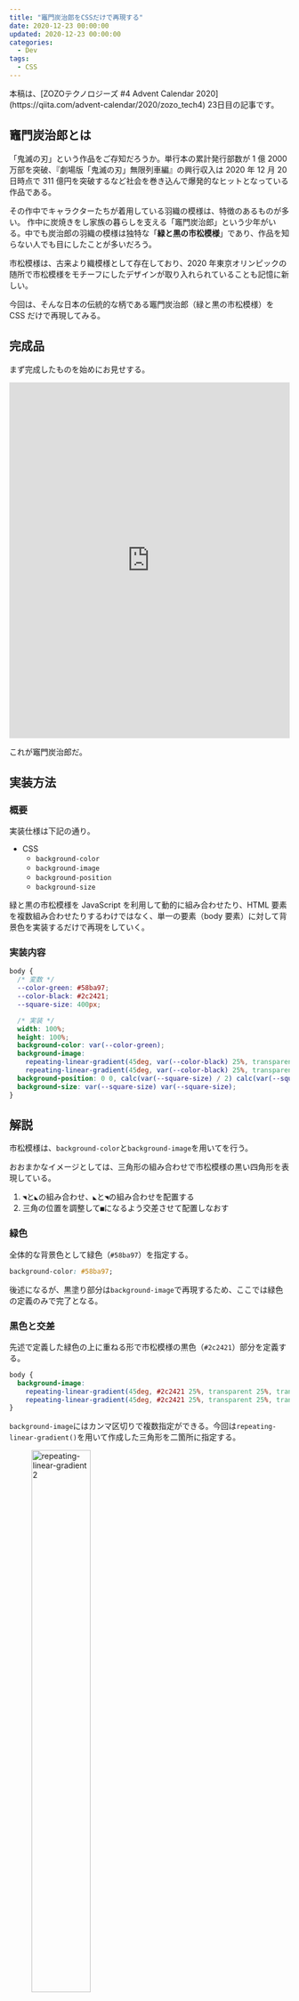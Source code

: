 ```yaml
---
title: "竈門炭治郎をCSSだけで再現する"
date: 2020-12-23 00:00:00
updated: 2020-12-23 00:00:00
categories:
  - Dev
tags:
  - CSS
---
```


<div class="c-alert">
本稿は、[ZOZOテクノロジーズ #4 Advent Calendar 2020](https://qiita.com/advent-calendar/2020/zozo_tech4) 23日目の記事です。
</div>

## 竈門炭治郎とは

「鬼滅の刃」という作品をご存知だろうか。単行本の累計発行部数が 1 億 2000 万部を突破、『劇場版「鬼滅の刃」無限列車編』の興行収入は 2020 年 12 月 20 日時点で 311 億円を突破するなど社会を巻き込んで爆発的なヒットとなっている作品である。

その作中でキャラクターたちが着用している羽織の模様は、特徴のあるものが多い。
作中に炭焼きをし家族の暮らしを支える「竈門炭治郎」という少年がいる。中でも炭治郎の羽織の模様は独特な「**緑と黒の市松模様**」であり、作品を知らない人でも目にしたことが多いだろう。

市松模様は、古来より織模様として存在しており、2020 年東京オリンピックの随所で市松模様をモチーフにしたデザインが取り入れられていることも記憶に新しい。

今回は、そんな日本の伝統的な柄である竈門炭治郎（緑と黒の市松模様）を CSS だけで再現してみる。

## 完成品

まず完成したものを始めにお見せする。

<iframe height="640" style="width: 100%;" scrolling="no" title="Tanjiro Kamado" src="https://codepen.io/hiro0218/embed/JjKWEjG?height=640&theme-id=light&default-tab=result" frameborder="no" loading="lazy" allowtransparency="true" allowfullscreen="true">
  See the Pen <a href='https://codepen.io/hiro0218/pen/JjKWEjG'>Tanjiro Kamado</a> by hiro
  (<a href='https://codepen.io/hiro0218'>@hiro0218</a>) on <a href='https://codepen.io'>CodePen</a>.
</iframe>

これが竈門炭治郎だ。

## 実装方法

### 概要

実装仕様は下記の通り。

- CSS
  - `background-color`
  - `background-image`
  - `background-position`
  - `background-size`

緑と黒の市松模様を JavaScript を利用して動的に組み合わせたり、HTML 要素を複数組み合わせたりするわけではなく、単一の要素（body 要素）に対して背景色を実装するだけで再現をしていく。

### 実装内容

<!-- prettier-ignore -->
```css
body {
  /* 変数 */
  --color-green: #58ba97;
  --color-black: #2c2421;
  --square-size: 400px;

  /* 実装 */
  width: 100%;
  height: 100%;
  background-color: var(--color-green);
  background-image: 
    repeating-linear-gradient(45deg, var(--color-black) 25%, transparent 25%, transparent 75%, var(--color-black) 75%, var(--color-black)),
    repeating-linear-gradient(45deg, var(--color-black) 25%, transparent 25%, transparent 75%, var(--color-black) 75%, var(--color-black));
  background-position: 0 0, calc(var(--square-size) / 2) calc(var(--square-size) / 2);
  background-size: var(--square-size) var(--square-size);
}
```

## 解説

市松模様は、`background-color`と`background-image`を用いてを行う。

おおまかなイメージとしては、三角形の組み合わせで市松模様の黒い四角形を表現している。

1. `◥`と`◣`の組み合わせ、`◣`と`◥`の組み合わせを配置する
1. 三角の位置を調整して`■`になるよう交差させて配置しなおす

### 緑色

全体的な背景色として緑色（`#58ba97`）を指定する。

```css
background-color: #58ba97;
```

後述になるが、黒塗り部分は`background-image`で再現するため、ここでは緑色の定義のみで完了となる。

### 黒色と交差

先述で定義した緑色の上に重ねる形で市松模様の黒色（`#2c2421`）部分を定義する。

<!-- prettier-ignore -->
```css
body {
  background-image:
    repeating-linear-gradient(45deg, #2c2421 25%, transparent 25%, transparent 75%, #2c2421 75%, #2c2421),
    repeating-linear-gradient(45deg, #2c2421 25%, transparent 25%, transparent 75%, #2c2421 75%, #2c2421);
}
```

`background-image`にはカンマ区切りで複数指定ができる。今回は`repeating-linear-gradient()`を用いて作成した三角形を二箇所に指定する。

<figure>
  <img src="https://user-images.githubusercontent.com/3617124/102741394-9097fd00-4395-11eb-9f56-158ab4dee845.png" alt="repeating-linear-gradient 2"  width="50%" />
  <figcaption><code>repeating-linear-gradient()</code>で作成した三角形</figcaption>
</figure>

次に 2 つの三角形が交差するように`background-position`で配置をずらして四角形を作成する。

```css
body {
  background-position: 0 0, 200px 200px;
}
```

| パターン（1）                                                                                                                                                    | パターン（2）                                                                                                                                                    | 合成後（1）+（2）                                                                                                                                     |
| ---------------------------------------------------------------------------------------------------------------------------------------------------------------- | ---------------------------------------------------------------------------------------------------------------------------------------------------------------- | ----------------------------------------------------------------------------------------------------------------------------------------------------- |
| <img src="https://user-images.githubusercontent.com/3617124/102741394-9097fd00-4395-11eb-9f56-158ab4dee845.png" alt="repeating-linear-gradient 2" width="50%" /> | <img src="https://user-images.githubusercontent.com/3617124/102741386-8d9d0c80-4395-11eb-8456-31cb9a9fb389.png" alt="repeating-linear-gradient 1" width="50%" /> | <img src="https://user-images.githubusercontent.com/3617124/102742062-57608c80-4397-11eb-9d1b-ad577078f4cf.png" alt="checered pattern" width="50%" /> |

### background-size

幅と高さを指定する。

```css
background-size: 400px 400px;
```

## まとめ

---

## 参考

- https://developer.mozilla.org/ja/docs/Web/CSS/background-color
- https://developer.mozilla.org/ja/docs/Web/CSS/background-image
- https://developer.mozilla.org/ja/docs/Web/CSS/background-size
- https://developer.mozilla.org/ja/docs/Web/CSS/background-position
- https://developer.mozilla.org/ja/docs/Web/CSS/repeating-linear-gradient()
